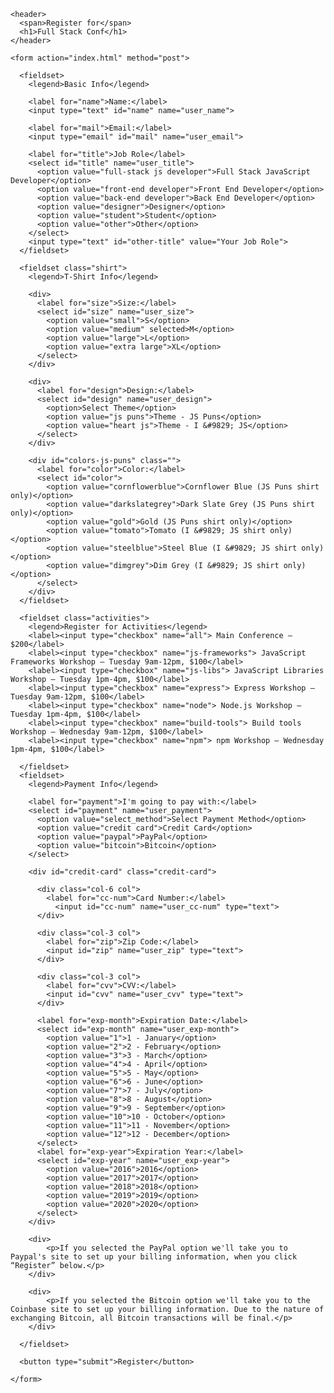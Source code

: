 <!DOCTYPE html>
<html lang="en">
<head>
  <meta charset="utf-8">
  <meta name="viewport" content="width=device-width, initial-scale=1.0">
	<title>Register for Full Stack Conf</title>
  <link href="https://fonts.googleapis.com/css?family=Roboto:400,500,700" rel="stylesheet" type="text/css">
  <link rel="stylesheet" href="css/style.css">
  <script src="https://ajax.googleapis.com/ajax/libs/jquery/3.3.1/jquery.min.js"></script>
</head>
<body>
	<div class="container">
    
    <header>
      <span>Register for</span>
      <h1>Full Stack Conf</h1>
    </header>

    <form action="index.html" method="post">
              
      <fieldset>         
        <legend>Basic Info</legend>
        
        <label for="name">Name:</label>
        <input type="text" id="name" name="user_name">
        
        <label for="mail">Email:</label>
        <input type="email" id="mail" name="user_email">
        
        <label for="title">Job Role</label>
        <select id="title" name="user_title">
          <option value="full-stack js developer">Full Stack JavaScript Developer</option>
          <option value="front-end developer">Front End Developer</option>
          <option value="back-end developer">Back End Developer</option>
          <option value="designer">Designer</option>          
          <option value="student">Student</option>
          <option value="other">Other</option>  
        </select>
        <input type="text" id="other-title" value="Your Job Role">           
      </fieldset>
      
      <fieldset class="shirt">
        <legend>T-Shirt Info</legend>
        
        <div>
          <label for="size">Size:</label>
          <select id="size" name="user_size">
            <option value="small">S</option>
            <option value="medium" selected>M</option>
            <option value="large">L</option>
            <option value="extra large">XL</option>
          </select>
        </div>

        <div>
          <label for="design">Design:</label>
          <select id="design" name="user_design">
            <option>Select Theme</option>
            <option value="js puns">Theme - JS Puns</option>
            <option value="heart js">Theme - I &#9829; JS</option>
          </select>
        </div>

        <div id="colors-js-puns" class="">
          <label for="color">Color:</label>
          <select id="color">
            <option value="cornflowerblue">Cornflower Blue (JS Puns shirt only)</option>
            <option value="darkslategrey">Dark Slate Grey (JS Puns shirt only)</option> 
            <option value="gold">Gold (JS Puns shirt only)</option> 
            <option value="tomato">Tomato (I &#9829; JS shirt only)</option>
            <option value="steelblue">Steel Blue (I &#9829; JS shirt only)</option> 
            <option value="dimgrey">Dim Grey (I &#9829; JS shirt only)</option> 
          </select>
        </div>                
      </fieldset>

      <fieldset class="activities">
        <legend>Register for Activities</legend>
        <label><input type="checkbox" name="all"> Main Conference — $200</label>
        <label><input type="checkbox" name="js-frameworks"> JavaScript Frameworks Workshop — Tuesday 9am-12pm, $100</label>
        <label><input type="checkbox" name="js-libs"> JavaScript Libraries Workshop — Tuesday 1pm-4pm, $100</label>
        <label><input type="checkbox" name="express"> Express Workshop — Tuesday 9am-12pm, $100</label>
        <label><input type="checkbox" name="node"> Node.js Workshop — Tuesday 1pm-4pm, $100</label>          
        <label><input type="checkbox" name="build-tools"> Build tools Workshop — Wednesday 9am-12pm, $100</label>
        <label><input type="checkbox" name="npm"> npm Workshop — Wednesday 1pm-4pm, $100</label>
                  	
      </fieldset>
      <fieldset>
        <legend>Payment Info</legend>

        <label for="payment">I'm going to pay with:</label>
        <select id="payment" name="user_payment">
          <option value="select_method">Select Payment Method</option>
          <option value="credit card">Credit Card</option>
          <option value="paypal">PayPal</option>
          <option value="bitcoin">Bitcoin</option>
        </select>

        <div id="credit-card" class="credit-card">

          <div class="col-6 col">
            <label for="cc-num">Card Number:</label>
        	  <input id="cc-num" name="user_cc-num" type="text">
          </div>

          <div class="col-3 col">
            <label for="zip">Zip Code:</label>
            <input id="zip" name="user_zip" type="text"> 
          </div>

          <div class="col-3 col">
            <label for="cvv">CVV:</label>
            <input id="cvv" name="user_cvv" type="text"> 
          </div>

          <label for="exp-month">Expiration Date:</label>
          <select id="exp-month" name="user_exp-month">
            <option value="1">1 - January</option>
            <option value="2">2 - February</option>
            <option value="3">3 - March</option>
            <option value="4">4 - April</option>
            <option value="5">5 - May</option>
            <option value="6">6 - June</option>
            <option value="7">7 - July</option>
            <option value="8">8 - August</option>
            <option value="9">9 - September</option>
            <option value="10">10 - October</option>
            <option value="11">11 - November</option>	
            <option value="12">12 - December</option>          		          
          </select>
          <label for="exp-year">Expiration Year:</label>
          <select id="exp-year" name="user_exp-year">
            <option value="2016">2016</option>
            <option value="2017">2017</option>
            <option value="2018">2018</option>
            <option value="2019">2019</option>
            <option value="2020">2020</option>        		          
          </select> 	                  	         
        </div>

        <div>
        	<p>If you selected the PayPal option we'll take you to Paypal's site to set up your billing information, when you click “Register” below.</p>
        </div> 

        <div>
        	<p>If you selected the Bitcoin option we'll take you to the Coinbase site to set up your billing information. Due to the nature of exchanging Bitcoin, all Bitcoin transactions will be final.</p>
        </div>                  

      </fieldset>        
        
      <button type="submit">Register</button>
      
    </form>

  </div>
  <script src="js/script.js" type="text/javascript" charset="utf-8"></script>
</body>
</html>
